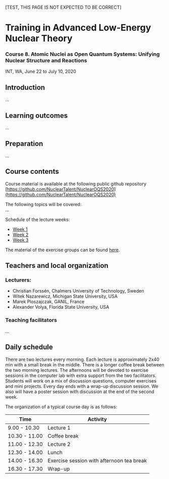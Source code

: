 [TEST, THIS PAGE IS NOT EXPECTED TO BE CORRECT]

# Training in Advanced Low-Energy Nuclear Theory
### Course 8. Atomic Nuclei as Open Quantum Systems: Unifying Nuclear Structure and Reactions
INT, WA, June 22 to July 10, 2020

## Introduction
...

## Learning outcomes
...

## Preparation
...

## Course contents
Course material is available at the following public github repository
[https://github.com/NuclearTalent/NuclearOQS2020](https://github.com/NuclearTalent/NuclearOQS2020)

The following topics will be covered:  
...  

Schedule of the lecture weeks:
* [Week 1](topics/schedule_week1.md)  
* [Week 2](topics/schedule_week2.md)  
* [Week 3](topics/schedule_week3.md)

The material of the exercise groups can be found [here](topics/exercises.md).  


## Teachers and local organization

### Lecturers: 
- Christian Forssén, Chalmers University of Technology, Sweden
- Witek Nazarewicz, Michigan State University, USA 
- Marek Ploszajczak, GANIL, France  
- Alexander Volya, Florida State University, USA


### Teaching facilitators
...



## Daily schedule
There are two lectures every morning. Each lecture is approximately 2x40 min with a small break in the middle. 
There is a longer coffee break between the two morning lectures. 
The afternoons will be devoted to exercise sessions in the computer lab with extra support from the two facilitators. 
Students will work on a mix of discussion questions, computer exercises and mini projects. 
Every day ends with a wrap-up discussion session.
We also will have a poster session with discussion at the end of the second week.

The organization of a typical course day is as follows:

Time | Activity
------------ | -------------
9.00 - 10.30 | Lecture 1
10.30 - 11.00 | Coffee break
11.00 - 12.30 | Lecture 2
12.30 - 14.00 | Lunch
14.00 - 16.30 | Exercise session with afternoon tea break
16.30 - 17.30 | Wrap-up



